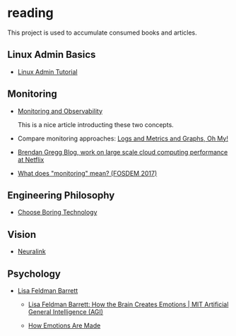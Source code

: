 # reading 

This project is used to accumulate consumed books and articles.


## Linux Admin Basics

- [Linux Admin Tutorial](https://www.tutorialspoint.com/linux_admin/index.htm)

## Monitoring 

- [Monitoring and Observability](https://medium.com/@copyconstruct/monitoring-and-observability-8417d1952e1c)

    This is a nice article introducting these two concepts.
    

- Compare monitoring approaches: [Logs and Metrics and Graphs, Oh My!](https://grafana.com/blog/2016/01/05/logs-and-metrics-and-graphs-oh-my/)

- [Brendan Gregg Blog, work on large scale cloud computing performance at Netflix](http://www.brendangregg.com/)

- [What does "monitoring" mean? (FOSDEM 2017)](https://www.youtube.com/watch?v=hCBGyLRJ1qo)


## Engineering Philosophy

- [Choose Boring Technology](https://mcfunley.com/choose-boring-technology)

## Vision

- [Neuralink](https://waitbutwhy.com/2017/04/neuralink.html)

## Psychology

- [Lisa Feldman Barrett](https://en.wikipedia.org/wiki/Lisa_Feldman_Barrett)

    - [Lisa Feldman Barrett: How the Brain Creates Emotions | MIT Artificial General Intelligence (AGI)](https://www.youtube.com/watch?v=qwsft6tmvBA)

    - [How Emotions Are Made](https://book.douban.com/subject/26816436/)
